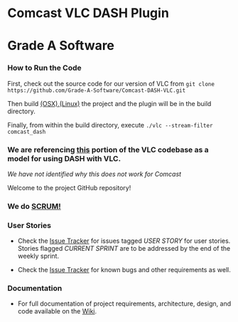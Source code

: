 Comcast VLC DASH Plugin
===============
Grade A Software
================

### How to Run the Code

First, check out the source code for our version of VLC from `git clone https://github.com/Grade-A-Software/Comcast-DASH-VLC.git`

Then build [(OSX)](https://github.com/Grade-A-Software/Comcast-DASH-VLC/wiki/Build-Instructions-%28OSX%29),[(Linux)](https://github.com/Grade-A-Software/Comcast-DASH-VLC/wiki/Build-Instructions-%28Linux%29) the project and the plugin will be in the build directory.

Finally, from within the build directory, execute `./vlc --stream-filter comcast_dash`


### We are referencing [this](https://github.com/Grade-A-Software/vlc/tree/master/modules/stream_filter/dash) portion of the VLC codebase as a model for using DASH with VLC.

_We have not identified why this does not work for Comcast_

Welcome to the project GitHub repository!

### We do [SCRUM!](https://github.com/Grade-A-Software/Comcast-DASH-VLC/wiki/Scrum-Process)


### User Stories

* Check the [Issue Tracker](https://github.com/Grade-A-Software/Comcast-DASH-VLC/issues) for issues tagged _USER STORY_ for user stories. Stories flagged _CURRENT SPRINT_ are to be addressed by the end of the weekly sprint.

* Check the [Issue Tracker](https://github.com/Grade-A-Software/Comcast-DASH-VLC/issues) for known bugs and other requirements as well.

### Documentation

* For full documentation of project requirements, architecture, design, and code available on the [Wiki](https://github.com/Grade-A-Software/Comcast-DASH-VLC/wiki).
